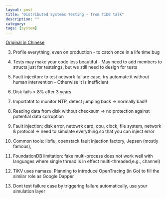 ```yaml
---
layout: post
title: "Distributed Systems Testing - from TiDB talk"
description: ""
category: 
tags: [system]
---
```


[Original in Chinese](https://www.pingcap.com/blog-distributed-system-test-%7C%7C-zh)

3. Profile everything, even on production - to catch once in a life time bug

4. Tests may make your code less beautiful - May need to add members to structs just for testsings, but we still need to design for tests

5. Fault injeciton: to test network failure case, try automate it without human intervention - Otherwise it is inefficient

6. Disk fails > 8% after 3 years

6. Importatnt to monitor NTP, detect jumping back => normally bad!!

7. Reading data from disk without checksum => no protection against potential data corruption

8. Fault injection: disk error, netowrk card, cpu, clock, file system, network & protocol => need to simulate everything so that you can inject error

9. Common tools: libfiu, openstack fault injection factory, Jepsen (mostly famous), 

10. FoundationDB limitation: fake multi-process does not work well with languages where single thread is in effect multi-threaded,e.g., channel)

11. TiKV uses namazu. Planning to introduce OpenTracing (in Go) to fill the similar role as Google Dapper

12. Dont test failure case by triggering failure automatically, use your simulation layer 
